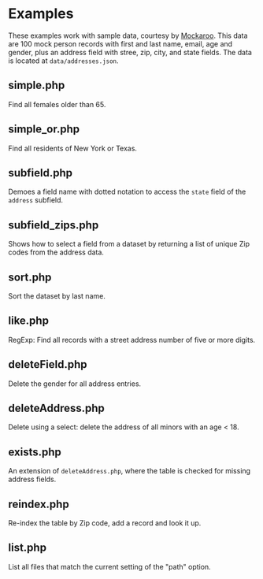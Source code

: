 # Examples

These examples work with sample data, courtesy by [Mockaroo](https://mockaroo.com/). This data are 100 mock person records with first and last name, email, age and gender, plus an address field with stree, zip, city, and state fields. The data is located at `data/addresses.json`.

## simple.php

Find all females older than 65.

## simple_or.php

Find all residents of New York or Texas.

## subfield.php

Demoes a field name with dotted notation to access the `state` field of the `address` subfield.

## subfield_zips.php

Shows how to select a field from a dataset by returning a list of unique Zip codes from the address data.

## sort.php

Sort the dataset by last name.

## like.php

RegExp: Find all records with a street address number of five or more digits.

## deleteField.php

Delete the gender for all address entries.

## deleteAddress.php

Delete using a select: delete the address of all minors with an age < 18.

## exists.php

An extension of `deleteAddress.php`, where the table is checked for missing address fields.

## reindex.php

Re-index the table by Zip code, add a record and look it up.

## list.php

List all files that match the current setting of the "path" option.

